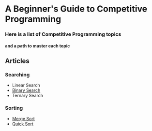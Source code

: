 # A Beginner's Guide to Competitive Programming
### Here is a list of Competitive Programming topics
#### and a path to master each topic


## Articles

### Searching
- Linear Search
- [Binary Search](BinarySearch/binarysearch.md)
- Ternary Search

### Sorting
- [Merge Sort](Sorting/MergeSort/mergesort.md)
- [Quick Sort](Sorting/QuickSort/quicksort.md)
